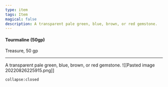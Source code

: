 ```yaml
---
type: item
tags: Item
magical: false
description: A transparent pale green, blue, brown, or red gemstone.
---
```


#### Tourmaline (50gp)

Treasure, 50 gp

---

A transparent pale green, blue, brown, or red gemstone.
![[Pasted image 20220826225915.png]]

```ad-ooc
collapse:closed
```